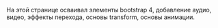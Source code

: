 На этой странице осваивал элементы bootstrap 4, добавление аудио, видео, эффекты перехода, основы transform, основы анимации.

<!-- Медиа запросы, адаптивная верстка -->

<!-- TODO: добавить английское описание -->
